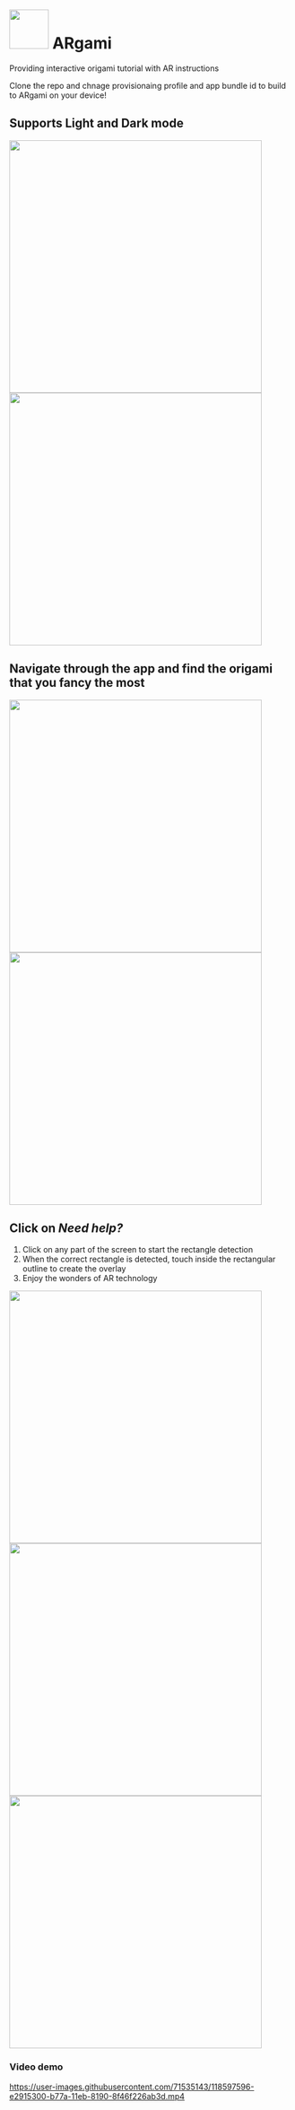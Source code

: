 # <img src="https://user-images.githubusercontent.com/71535143/118598560-436d5b00-b77c-11eb-8129-24565382c977.png" height="70"> ARgami
Providing interactive origami tutorial with AR instructions

Clone the repo and chnage provisionaing profile and app bundle id to build to ARgami on your device!

## Supports Light and Dark mode

<img src="https://user-images.githubusercontent.com/71535143/118583538-3abc5b00-b763-11eb-825c-4b48a64f0c06.jpg" height="450"> <img src="https://user-images.githubusercontent.com/71535143/118583539-3b54f180-b763-11eb-8064-80f4f1c78ef6.jpg" height="450">

## Navigate through the app and find the origami that you fancy the most

<img src="https://user-images.githubusercontent.com/71535143/118585153-52491300-b766-11eb-9c3a-0690dfa456be.jpeg" height="450"> <img src="https://user-images.githubusercontent.com/71535143/118585154-52e1a980-b766-11eb-9d53-1ad1469d5476.jpeg" height="450">

## Click on *Need help?*

1. Click on any part of the screen to start the rectangle detection
1. When the correct rectangle is detected, touch inside the rectangular outline to create the overlay 
1. Enjoy the wonders of AR technology

<img src="https://user-images.githubusercontent.com/71535143/118597594-e2915300-b77a-11eb-80eb-3fdbf7a4967c.jpeg" height="450"> <img src="https://user-images.githubusercontent.com/71535143/118597588-e1602600-b77a-11eb-9a90-1c26513360d2.jpeg" height="450"> <img src="https://user-images.githubusercontent.com/71535143/118597592-e1f8bc80-b77a-11eb-81da-070c95ff0caa.jpeg" height="450">
### Video demo
https://user-images.githubusercontent.com/71535143/118597596-e2915300-b77a-11eb-8190-8f46f226ab3d.mp4
